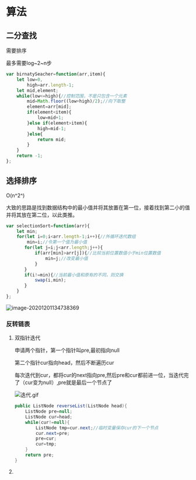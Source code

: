 # 算法

## 二分查找

需要排序

最多需要log~2~n步

```javascript
var birnatySeacher=function(arr,item){
    let low=0,
        high=arr.length-1;  
    let mid,element;
    while(low<=high){//控制范围，不是只包含一个元素
        mid=Math.floor((low+high)/2);//向下取整
        element=arr[mid];
        if(element<item){
            low=mid+1;
        }else if(element>item){
            high=mid-1;
        }else{
            return mid;
        }
    }
    return -1;
};
```

## 选择排序

O(n^2^)

大致的思路是找到数据结构中的最小值并将其放置在第一位，接着找到第二小的值并将其放在第二位，以此类推。

```javascript
var selectionSort=function(arr){
    let min;
    for(let i=0;i<arr.length-1;i++){//外循环迭代数组
        min=i;//令第一个值为最小值
       for(let j=i;j<arr.length;j++){
           if(arr[min]>arr[j]){//比较当前位置数值小于min位置数值
               min=j;//改变最小值
           }
       }
       if(i!=min){//当前最小值和原有的不同，则交换
           swap(i,min);
       }
    }
};
```

![image-20201201134738369](算法.assets/image-20201201134738369.png)

### 反转链表

1. 双指针迭代

   申请两个指针，第一个指针叫pre,最初指向null

   第二个指针cur指向head，然后不断遍历cur

   每次迭代到cur，都将cur的next指向pre,然后pre和cur都前进一位，当迭代完了（cur变为null）,pre就是最后一个节点了

   ![迭代.gif](算法.assets/7d8712af4fbb870537607b1dd95d66c248eb178db4319919c32d9304ee85b602-迭代.gif)

   ```java
   public ListNode reverseList(ListNode head){
       ListNode pre=null;
       ListNode cur=head;
       while(cur!=null){
           ListNode tmp=cur.next;//临时变量保存cur的下一个节点
           cur.next=pre;
           pre=cur;
           cur=tmp;
       }
       return pre;
   }
   ```

   

2. 